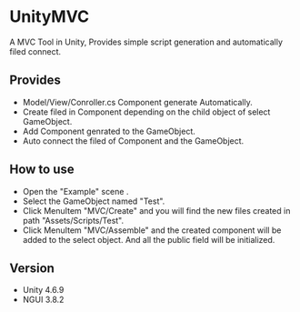 # UnityMVC
A MVC Tool in Unity, Provides simple script generation and automatically filed connect.

## Provides
* Model/View/Conroller.cs Component generate Automatically.
* Create filed in Component depending on the child object of select GameObject.
* Add Component genrated to the GameObject.
* Auto connect the filed of Component and the GameObject.

## How to use
* Open the "Example" scene .
* Select the GameObject named "Test".
* Click MenuItem "MVC/Create" and you will find the new files created in path "Assets/Scripts/Test".
* Click MenuItem "MVC/Assemble" and the created component will be added to the select object. And all the public field will be initialized.

## Version
* Unity 4.6.9
* NGUI 3.8.2
